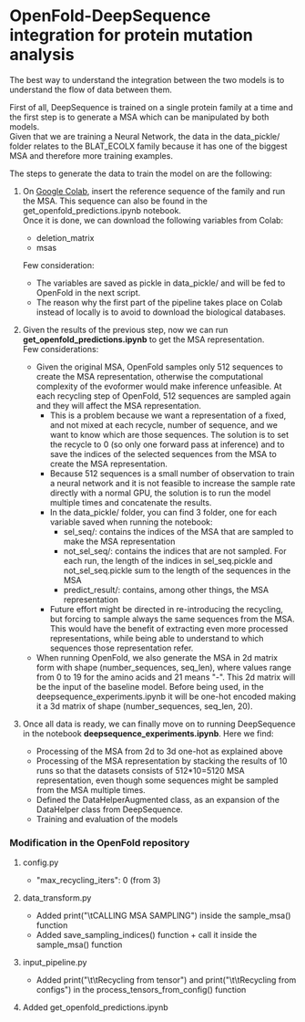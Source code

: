 # OpenFold-DeepSequence integration for protein mutation analysis

The best way to understand the integration between the two models is to understand the flow of data between them.

First of all, DeepSequence is trained on a single protein family at a time and the first step is to generate a MSA which can be manipulated by both models. <br>
Given that we are training a Neural Network, the data in the data_pickle/ folder relates to the BLAT_ECOLX family because it has one of the biggest MSA and therefore more training examples.

The steps to generate the data to train the model on are the following:
1. On [Google Colab](https://colab.research.google.com/github/aqlaboratory/openfold/blob/main/notebooks/OpenFold.ipynb), insert the reference sequence of the family and run the MSA. This sequence can also be found in the get_openfold_predictions.ipynb notebook. <br>
Once it is done, we can download the following variables from Colab:
    - deletion_matrix
    - msas <br>

    Few consideration:
    - The variables are saved as pickle in data_pickle/ and will be fed to OpenFold in the next script.
    - The reason why the first part of the pipeline takes place on Colab instead of locally is to avoid to download the biological databases.


2. Given the results of the previous step, now we can run **get_openfold_predictions.ipynb** to get the MSA representation. <br>
Few considerations:
    - Given the original MSA, OpenFold samples only 512 sequences to create the MSA representation, otherwise the computational complexity of the evoformer would make inference unfeasible. At each recycling step of OpenFold, 512 sequences are sampled again and they will affect the MSA representation. 
        - This is a problem because we want a representation of a fixed, and not mixed at each recycle, number of sequence, and we want to know which are those sequences. The solution is to set the recycle to 0 (so only one forward pass at inference) and to save the indices of the selected sequences from the MSA to create the MSA representation.
        - Because 512 sequences is a small number of observation to train a neural network and it is not feasible to increase the sample rate directly with a normal GPU, the solution is to run the model multiple times and concatenate the results. 
        - In the data_pickle/ folder, you can find 3 folder, one for each variable saved when running the notebook: <br>
            - sel_seq/: contains the indices of the MSA that are sampled to make the MSA representation
            - not_sel_seq/: contains the indices that are not sampled. For each run, the length of the indices in sel_seq.pickle and not_sel_seq.pickle sum to the length of the sequences in the MSA
            - predict_result/: contains, among other things, the MSA representation
        - Future effort might be directed in re-introducing the recycling, but forcing to sample always the same sequences from the MSA. This would have the benefit of extracting even more processed representations, while being able to understand to which sequences those representation refer.
    - When running OpenFold, we also generate the MSA in 2d matrix form with shape (number_sequences, seq_len), where  values range from 0 to 19 for the amino acids and 21 means "-". This 2d matrix will be the input of the baseline model. Before being used, in the deepsequence_experiments.ipynb it will be one-hot encoded making it a 3d matrix of shape (number_sequences, seq_len, 20).


3. Once all data is ready, we can finally move on to running DeepSequence in the notebook **deepsequence_experiments.ipynb**.
Here we find:
    - Processing of the MSA from 2d to 3d one-hot as explained above
    - Processing of the MSA representation by stacking the results of 10 runs so that the datasets consists of 512*10=5120 MSA representation, even though some sequences might be sampled from the MSA multiple times.
    - Defined the DataHelperAugmented class, as an expansion of the DataHelper class from DeepSequence.
    - Training and evaluation of the models

### Modification in the OpenFold repository
1. config.py
    - "max_recycling_iters": 0 (from 3)

2. data_transform.py
    - Added print("\tCALLING MSA SAMPLING") inside the sample_msa() function
    - Added save_sampling_indices() function + call it inside the sample_msa() function

3. input_pipeline.py
    - Added print("\t\tRecycling from tensor") and print("\t\tRecycling from configs") in the process_tensors_from_config() function

4. Added get_openfold_predictions.ipynb
